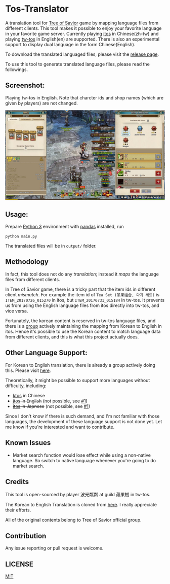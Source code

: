 # Tos-Translator

A translation tool for [Tree of Savior](https://treeofsavior.com/page/main/) game by mapping language files from different clients. 
This tool makes it possible to enjoy your favorite language in your favorite game server.
Currently playing [itos](https://treeofsavior.com/page/main/) in Chinese(zh-tw) and playing [tw-tos](http://tos.x2game.com.tw/) in English(en) are supported.
There is also an experimental support to display dual language in the form Chinese(English).

To download the translated languaged files, please visit the [release page](https://github.com/hiiwave/Tos-Translater/releases).

To use this tool to generate translated language files, please read the followings.


## Screenshot:
Playing tw-tos in English.
Note that charcter ids and shop names (which are given by players) are not changed.

![twtos-en](./demo/twtos-en.jpg)


## Usage:

Prepare [Python 3](https://www.python.org/) environment with [pandas](http://pandas.pydata.org/) installed, run
```
python main.py
```

The translated files will be in `output/` folder.


## Methodology

In fact, this tool does not do any *translation*; instead it *maps* the language files from different clients. 

In Tree of Savior game, there is a tricky part that the item ids in different client *mismatch*.
For example the item id of `Tea Set (茶果組合, 다과 세트)` is `ITEM_20170726_015270` in itos, but `ITEM_20170731_015184` in tw-tos.
It prevents us from using the English language files from itos directly into tw-tos, and vice versa.

Fortunately, the korean content is reserved in tw-tos language files, and there is a [group]((https://github.com/Treeofsavior/EnglishTranslation)) actively maintaining the mapping from Korean to English in itos.
Hence it's possible to use the Korean content to match language data from different clients, and this is what this project actually does.


## Other Language Support:
For Korean to English translation, there is already a group actively doing this. Please visit [here](https://github.com/Treeofsavior/EnglishTranslation).

Theoretically, it might be possible to support more languages without difficulty, including:
- [ktos](http://tos.nexon.com) in Chinese
- ~~[jtos](http://tos.nexon.co.jp/) in English~~ (not possible, see [#1](https://github.com/hiiwave/Tos-Translater/issues/1))
- ~~[itos](https://treeofsavior.com/page/main/) in Japnese~~ (not possible, see [#1](https://github.com/hiiwave/Tos-Translater/issues/1))

Since I don't know if there is such demand, and I'm not familiar with those languages, the development of these language support is not done yet. Let me know if you're interested and want to contribute.


## Known Issues
* Market search function would lose effect while using a non-native language.
So switch to native language whenever you're going to do market search.


## Credits
This tool is open-sourced by player 波光粼粼 at guild 蘋果樹 in tw-tos.

The Korean to English Translation is cloned from [here](https://github.com/Treeofsavior/EnglishTranslation). I really appreciate their efforts.

All of the original contents belong to Tree of Savior official group.


## Contribution
Any issue reporting or pull request is welcome. 


## LICENSE
[MIT](https://github.com/hiiwave/Tos-Translater/blob/master/LICENSE)
